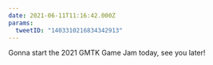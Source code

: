 ```yaml
---
date: 2021-06-11T11:16:42.000Z
params:
  tweetID: "1403310216834342913"
---
```


Gonna start the 2021 GMTK Game Jam today, see you later!
